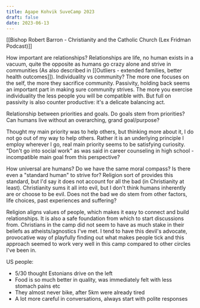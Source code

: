 ```yaml
---
title: Agape Kohvik SuveCamp 2023
draft: false
date: 2023-06-13
---
```


[[Bishop Robert Barron - Christianity and the Catholic Church (Lex Fridman Podcast)]]

How important are relationships? Relationships are life, no human exists in a vacuum, quite the opposite as humans go crazy alone and strive in communities (As also described in [[Outliers - extended families, better health outcomes]]).
Individuality vs community? The more one focuses on the self, the more they sacrifice community. Passivity, holding back seems an important part in making sure community strives. The more you exercise individuality the less people you will be compatible with. But full on passivity is also counter productive: it's a delicate balancing act. 

Relationship between priorities and goals. Do goals stem from priorities? Can humans live without an overarching, grand goal/purpose?

Thought my main priority was to help others, but thinking more about it, I do not go out of my way to help others. Rather it is an underlying principle I employ wherever I go, real main priority seems to be satisfying curiosity. "Don't go into social work" as was said in career counseling in high school - incompatible main goal from this perspective?

How universal are humans? Do we have the same moral compass? Is there even a "standard human" to strive for? Religion sort of provides this standard, but I'd say it does not account for all the bad (in Christianity at least). Christianity sums it all into evil, but I don't think humans inherently are or choose to be evil. Does not the bad we do stem from other factors, life choices, past experiences and suffering?

Religion aligns values of people, which makes it easy to connect and build relationships. It is also a safe foundation from which to start discussions from. Christians in the camp did not seem to have as much stake in their beliefs as atheists/agnostics I've met. I tend to have this devil's advocate, provocative way of playfully finding out what makes people tick and this approach seemed to work very well in this camp compared to other circles I've been in.

US people:
- 5/30 thought Estonians drive on the left
- Food is so much better in quality, was immediately felt with less stomach pains etc
- They almost never bike, after 5km were already tired
- A lot more careful in conversations, always start with polite responses